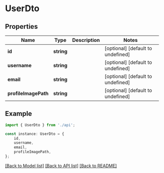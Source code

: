 # UserDto


## Properties

Name | Type | Description | Notes
------------ | ------------- | ------------- | -------------
**id** | **string** |  | [optional] [default to undefined]
**username** | **string** |  | [optional] [default to undefined]
**email** | **string** |  | [optional] [default to undefined]
**profileImagePath** | **string** |  | [optional] [default to undefined]

## Example

```typescript
import { UserDto } from './api';

const instance: UserDto = {
    id,
    username,
    email,
    profileImagePath,
};
```

[[Back to Model list]](../README.md#documentation-for-models) [[Back to API list]](../README.md#documentation-for-api-endpoints) [[Back to README]](../README.md)
